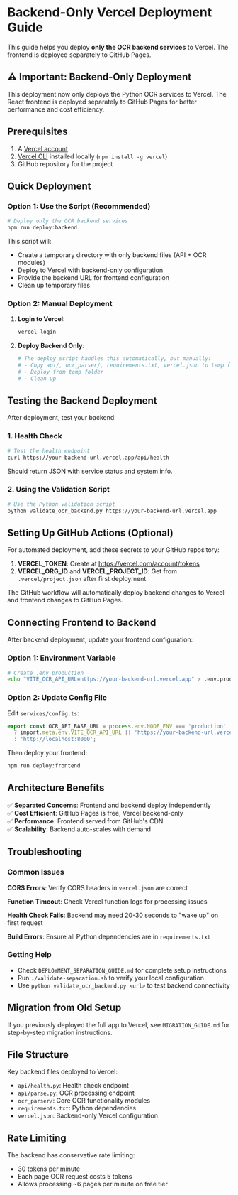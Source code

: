 # Backend-Only Vercel Deployment Guide

This guide helps you deploy **only the OCR backend services** to Vercel. The frontend is deployed separately to GitHub Pages.

## ⚠️ Important: Backend-Only Deployment

This deployment now only deploys the Python OCR services to Vercel. The React frontend is deployed separately to GitHub Pages for better performance and cost efficiency.

## Prerequisites

1. A [Vercel account](https://vercel.com/signup)
2. [Vercel CLI](https://vercel.com/docs/cli) installed locally (`npm install -g vercel`)
3. GitHub repository for the project

## Quick Deployment

### Option 1: Use the Script (Recommended)

```bash
# Deploy only the OCR backend services
npm run deploy:backend
```

This script will:
- Create a temporary directory with only backend files (API + OCR modules)
- Deploy to Vercel with backend-only configuration
- Provide the backend URL for frontend configuration
- Clean up temporary files

### Option 2: Manual Deployment

1. **Login to Vercel**:
   ```bash
   vercel login
   ```

2. **Deploy Backend Only**:
   ```bash
   # The deploy script handles this automatically, but manually:
   # - Copy api/, ocr_parser/, requirements.txt, vercel.json to temp folder
   # - Deploy from temp folder
   # - Clean up
   ```

## Testing the Backend Deployment

After deployment, test your backend:

### 1. Health Check
```bash
# Test the health endpoint
curl https://your-backend-url.vercel.app/api/health
```

Should return JSON with service status and system info.

### 2. Using the Validation Script
```bash
# Use the Python validation script
python validate_ocr_backend.py https://your-backend-url.vercel.app
```

## Setting Up GitHub Actions (Optional)

For automated deployment, add these secrets to your GitHub repository:

1. **VERCEL_TOKEN**: Create at https://vercel.com/account/tokens
2. **VERCEL_ORG_ID** and **VERCEL_PROJECT_ID**: Get from `.vercel/project.json` after first deployment

The GitHub workflow will automatically deploy backend changes to Vercel and frontend changes to GitHub Pages.

## Connecting Frontend to Backend

After backend deployment, update your frontend configuration:

### Option 1: Environment Variable
```bash
# Create .env.production
echo "VITE_OCR_API_URL=https://your-backend-url.vercel.app" > .env.production
```

### Option 2: Update Config File
Edit `services/config.ts`:
```typescript
export const OCR_API_BASE_URL = process.env.NODE_ENV === 'production'
  ? import.meta.env.VITE_OCR_API_URL || 'https://your-backend-url.vercel.app'
  : 'http://localhost:8000';
```

Then deploy your frontend:
```bash
npm run deploy:frontend
```

## Architecture Benefits

✅ **Separated Concerns**: Frontend and backend deploy independently  
✅ **Cost Efficient**: GitHub Pages is free, Vercel backend-only  
✅ **Performance**: Frontend served from GitHub's CDN  
✅ **Scalability**: Backend auto-scales with demand  

## Troubleshooting

### Common Issues

**CORS Errors**: Verify CORS headers in `vercel.json` are correct

**Function Timeout**: Check Vercel function logs for processing issues

**Health Check Fails**: Backend may need 20-30 seconds to "wake up" on first request

**Build Errors**: Ensure all Python dependencies are in `requirements.txt`

### Getting Help

- Check `DEPLOYMENT_SEPARATION_GUIDE.md` for complete setup instructions
- Run `./validate-separation.sh` to verify your local configuration
- Use `python validate_ocr_backend.py <url>` to test backend connectivity

## Migration from Old Setup

If you previously deployed the full app to Vercel, see `MIGRATION_GUIDE.md` for step-by-step migration instructions.

## File Structure

Key backend files deployed to Vercel:
- `api/health.py`: Health check endpoint
- `api/parse.py`: OCR processing endpoint
- `ocr_parser/`: Core OCR functionality modules
- `requirements.txt`: Python dependencies
- `vercel.json`: Backend-only Vercel configuration

## Rate Limiting

The backend has conservative rate limiting:
- 30 tokens per minute
- Each page OCR request costs 5 tokens
- Allows processing ~6 pages per minute on free tier

